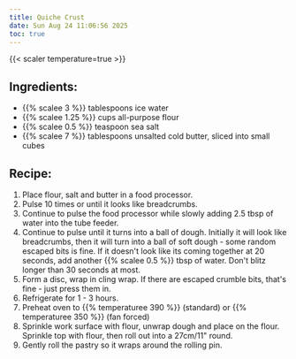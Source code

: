 ```yaml
---
title: Quiche Crust
date: Sun Aug 24 11:06:56 2025
toc: true
---
```

{{< scaler temperature=true >}}

## Ingredients:
* {{% scalee 3 %}} tablespoons ice water
* {{% scalee 1.25 %}} cups all-purpose flour
* {{% scalee 0.5 %}} teaspoon sea salt
* {{% scalee 7 %}} tablespoons unsalted cold butter, sliced into small cubes

## Recipe:
1. Place flour, salt and butter in a food processor.
2. Pulse 10 times or until it looks like breadcrumbs.
3. Continue to pulse the food processor while slowly adding 2.5 tbsp of water into the tube feeder.
4. Continue to pulse until it turns into a ball of dough. Initially it will look like breadcrumbs, then it will turn into a ball of soft dough - some random escaped bits is fine. If it doesn't look like its coming together at 20 seconds, add another {{% scalee 0.5 %}} tbsp of water. Don't blitz longer than 30 seconds at most.
5. Form a disc, wrap in cling wrap. If there are escaped crumble bits, that's fine - just press them in.
6. Refrigerate for 1 - 3 hours.
7. Preheat oven to {{% temperaturee 390 %}} (standard) or {{% temperaturee 350 %}} (fan forced)
8. Sprinkle work surface with flour, unwrap dough and place on the flour. Sprinkle top with flour, then roll out into a 27cm/11" round.
9. Gently roll the pastry so it wraps around the rolling pin.
